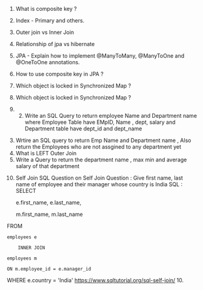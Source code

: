 1. What is composite key ?
2. Index - Primary and others.
3. Outer join vs Inner Join
4. Relationship of jpa vs hibernate
5. JPA - Explain how to implement @ManyToMany, @ManyToOne and @OneToOne annotations.
6. How to use composite key in JPA ?
7. Which object is locked in Synchronized Map ?
8. Which object is locked in Synchronized Map ?

9. 2) Write an SQL Query to return employee Name and Department name where Employee Table have EMpID, Name , dept, salary and Department table have dept_id and dept_name
3) Wrtire an SQL query to return Emp Name and Department name , Also return the Employees who are not assgined to any department yet
4) What is LEFT Outer Join
5) Write a Query to return the department name  , max min and average salary of that department


10. Self Join
SQL Question on Self Join
Question : Give first name, last name of employee and their manager whose country is India
SQL : 
SELECT 

    e.first_name, e.last_name,

    m.first_name, m.last_name

FROM

    employees e

        INNER JOIN

    employees m 

	ON m.employee_id = e.manager_id

WHERE e.country = 'India'
https://www.sqltutorial.org/sql-self-join/
10. 
